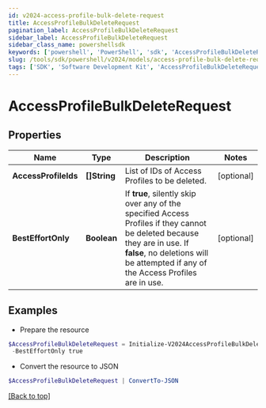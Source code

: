 ```yaml
---
id: v2024-access-profile-bulk-delete-request
title: AccessProfileBulkDeleteRequest
pagination_label: AccessProfileBulkDeleteRequest
sidebar_label: AccessProfileBulkDeleteRequest
sidebar_class_name: powershellsdk
keywords: ['powershell', 'PowerShell', 'sdk', 'AccessProfileBulkDeleteRequest', 'V2024AccessProfileBulkDeleteRequest'] 
slug: /tools/sdk/powershell/v2024/models/access-profile-bulk-delete-request
tags: ['SDK', 'Software Development Kit', 'AccessProfileBulkDeleteRequest', 'V2024AccessProfileBulkDeleteRequest']
---
```



# AccessProfileBulkDeleteRequest

## Properties

Name | Type | Description | Notes
------------ | ------------- | ------------- | -------------
**AccessProfileIds** | **[]String** | List of IDs of Access Profiles to be deleted. | [optional] 
**BestEffortOnly** | **Boolean** | If **true**, silently skip over any of the specified Access Profiles if they cannot be deleted because they are in use. If **false**, no deletions will be attempted if any of the Access Profiles are in use. | [optional] 

## Examples

- Prepare the resource
```powershell
$AccessProfileBulkDeleteRequest = Initialize-V2024AccessProfileBulkDeleteRequest  -AccessProfileIds [2c9180847812e0b1017817051919ecca, 2c9180887812e0b201781e129f151816] `
 -BestEffortOnly true
```

- Convert the resource to JSON
```powershell
$AccessProfileBulkDeleteRequest | ConvertTo-JSON
```


[[Back to top]](#) 


